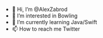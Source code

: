 - 👋 Hi, I’m @AlexZabrod
- 👀 I’m interested in Bowling
- 🌱 I’m currently learning Java/Swift
- 📫 How to reach me Twitter

<!---
AlexZabrod/AlexZabrod is a ✨ special ✨ repository because its `README.md` (this file) appears on your GitHub profile.
You can click the Preview link to take a look at your changes.
--->
